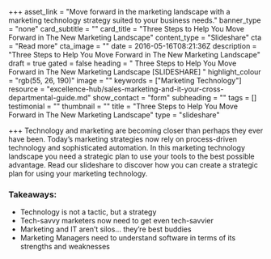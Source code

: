 +++
asset_link = "Move forward in the marketing landscape with a marketing technology strategy suited to your business needs."
banner_type = "none"
card_subtitle = ""
card_title = "Three Steps to Help You Move Forward in The New Marketing Landscape"
content_type = "Slideshare"
cta = "Read more"
cta_image = ""
date = 2016-05-16T08:21:36Z
description = "Three Steps to Help You Move Forward in The New Marketing Landscape"
draft = true
gated = false
heading = " Three Steps to Help You Move Forward in The New Marketing Landscape [SLIDESHARE] "
highlight_colour = "rgb(55, 26, 190)"
image = ""
keywords = ["Marketing Technology"]
resource = "excellence-hub/sales-marketing-and-it-your-cross-departmental-guide.md"
show_contact = "form"
subheading = ""
tags = []
testimonial = ""
thumbnail = ""
title = "Three Steps to Help You Move Forward in The New Marketing Landscape"
type = "slideshare"

+++
Technology and marketing are becoming closer than perhaps they ever have been. Today’s marketing strategies now rely on process-driven technology and sophisticated automation. In this marketing technology landscape you need a strategic plan to use your tools to the best possible advantage. Read our slideshare to discover how you can create a strategic plan for using your marketing technology.

### Takeaways:

* Technology is not a tactic, but a strategy
* Tech-savvy marketers now need to get even tech-savvier
* Marketing and IT aren’t silos… they’re best buddies
* Marketing Managers need to understand software in terms of its strengths and weaknesses